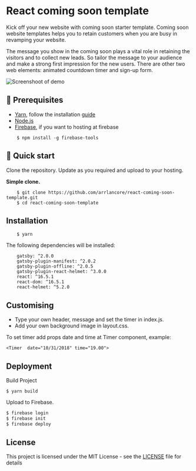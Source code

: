 # React coming soon template

Kick off your new website with coming soon starter template.
Coming soon website templates helps you to retain customers when you are busy in revamping your website.

The message you show in the coming soon plays a vital role in retaining the visitors and to collect new leads. So tailor the message to your audience and make a strong first impression for the new users.
There are other two web elements: animated countdown timer and  sign-up form.

![Screenshoot of demo](https://github.com/arrlancore/react-coming-soon-template/blob/master/screenshoot.png)

## 🚀 Prerequisites
* <a href="https://yarnpkg.com/en/">Yarn</a>, follow the installation <a href="https://yarnpkg.com/en/docs/install">guide</a>
* <a href="https://nodejs.org/en/">Node.js</a>
* <a href="https://github.com/firebase/firebase-tools">Firebase</a>, if you want to hosting at firebase
```
    $ npm install -g firebase-tools
```

## 🚀 Quick start

Clone the repository. Update as you required and upload to your hosting.

**Simple clone.**
```
    $ git clone https://github.com/arrlancore/react-coming-soon-template.git
    $ cd react-coming-soon-template
```

## Installation

        $ yarn
    
The following dependencies will be installed:
```
    gatsby: ^2.0.0
    gatsby-plugin-manifest: ^2.0.2
    gatsby-plugin-offline: ^2.0.5
    gatsby-plugin-react-helmet: ^3.0.0
    react: ^16.5.1
    react-dom: ^16.5.1
    react-helmet: ^5.2.0
```

## Customising

- Type your own header, message and set the timer in index.js.
- Add your own background image in layout.css.

To set timer add props date and time at Timer component, example:

    <Timer  date="10/31/2018" time="19.00">


## Deployment
Build Project

    $ yarn build

Upload to Firebase.
```sh
$ firebase login
$ firebase init
$ firebase deploy
```

## License

This project is licensed under the MIT License - see the [LICENSE](LICENSE) file for details
